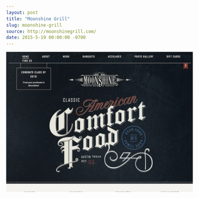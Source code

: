 ```yaml
---
layout: post
title: "Moonshine Grill"
slug: moonshine-grill
source: http://moonshinegrill.com/
date: 2015-5-19 00:00:00 -0700
---
```


<img src="/assets/img/screenshots/moonshine-grill.jpg">
